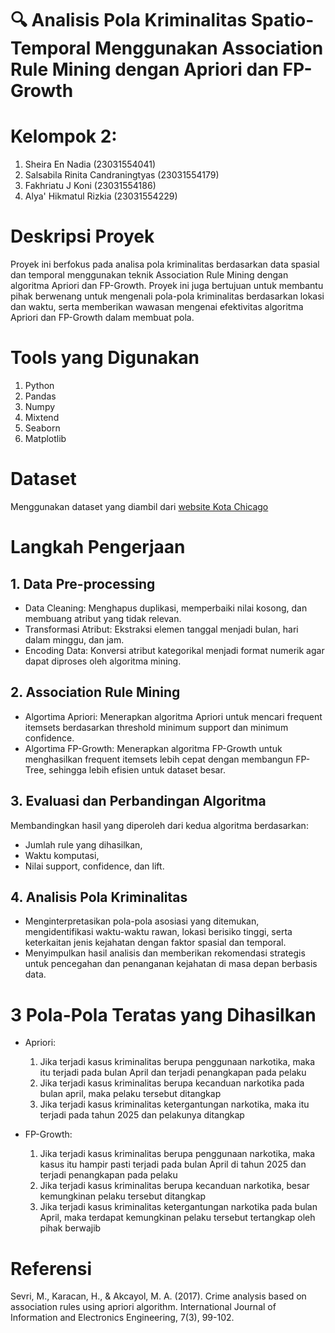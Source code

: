 # **🔍 Analisis Pola Kriminalitas Spatio-Temporal Menggunakan Association Rule Mining dengan Apriori dan FP-Growth**
# **Kelompok 2:**
1. Sheira En Nadia (23031554041)
2. Salsabila Rinita Candraningtyas (23031554179)
3. Fakhriatu J Koni (23031554186)
4. Alya' Hikmatul Rizkia (23031554229)

# **Deskripsi Proyek**
Proyek ini berfokus pada analisa pola kriminalitas berdasarkan data spasial dan temporal menggunakan teknik Association Rule Mining dengan algoritma Apriori dan FP-Growth. Proyek ini juga bertujuan untuk membantu pihak berwenang untuk mengenali pola-pola kriminalitas berdasarkan lokasi dan waktu, serta memberikan wawasan mengenai efektivitas algoritma Apriori dan FP-Growth dalam membuat pola.

# **Tools yang Digunakan**
1. Python
2. Pandas
3. Numpy
4. Mixtend
5. Seaborn
6. Matplotlib

# **Dataset**
Menggunakan dataset yang diambil dari [website Kota Chicago](https://data.cityofchicago.org/Public-Safety/Crimes-2001-to-Present/ijzp-q8t2/data_preview)

# **Langkah Pengerjaan**
## 1. Data Pre-processing
- Data Cleaning: Menghapus duplikasi, memperbaiki nilai kosong, dan membuang atribut yang tidak relevan.
- Transformasi Atribut: Ekstraksi elemen tanggal menjadi bulan, hari dalam minggu, dan jam.
- Encoding Data: Konversi atribut kategorikal menjadi format numerik agar dapat diproses oleh algoritma mining.

## 2. Association Rule Mining
- Algortima Apriori: Menerapkan algoritma Apriori untuk mencari frequent itemsets berdasarkan threshold minimum support dan minimum confidence.
- Algortima FP-Growth: Menerapkan algoritma FP-Growth untuk menghasilkan frequent itemsets lebih cepat dengan membangun FP-Tree, sehingga lebih efisien untuk dataset besar.

## 3. Evaluasi dan Perbandingan Algoritma
Membandingkan hasil yang diperoleh dari kedua algoritma berdasarkan:
- Jumlah rule yang dihasilkan,
- Waktu komputasi,
- Nilai support, confidence, dan lift.  

## 4. Analisis Pola Kriminalitas
- Menginterpretasikan pola-pola asosiasi yang ditemukan, mengidentifikasi waktu-waktu rawan, lokasi berisiko tinggi, serta keterkaitan jenis kejahatan dengan faktor spasial dan temporal.
- Menyimpulkan hasil analisis dan memberikan rekomendasi strategis untuk pencegahan dan penanganan kejahatan di masa depan berbasis data.

# 3 Pola-Pola Teratas yang Dihasilkan
- Apriori:
  1. Jika terjadi kasus kriminalitas berupa penggunaan narkotika, maka itu terjadi pada bulan April dan terjadi penangkapan pada pelaku
  2. Jika terjadi kasus kriminalitas berupa kecanduan narkotika pada bulan april, maka pelaku tersebut ditangkap
  3. Jika terjadi kasus kriminalitas ketergantungan narkotika, maka itu terjadi pada tahun 2025 dan pelakunya ditangkap

- FP-Growth:
  1. Jika terjadi kasus kriminalitas berupa penggunaan narkotika, maka kasus itu hampir pasti terjadi pada bulan April di tahun 2025 dan terjadi penangkapan pada pelaku
  2. Jika terjadi kasus kriminalitas berupa kecanduan narkotika, besar kemungkinan pelaku tersebut ditangkap
  3. Jika terjadi kasus kriminalitas ketergantungan narkotika pada bulan April, maka terdapat kemungkinan pelaku tersebut tertangkap oleh pihak berwajib

# Referensi
Sevri, M., Karacan, H., & Akcayol, M. A. (2017). Crime analysis based on association rules using apriori algorithm. International Journal of Information and Electronics Engineering, 7(3), 99-102.
